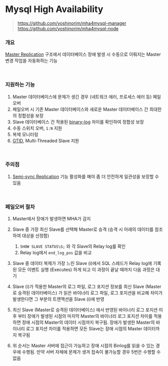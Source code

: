 Mysql High Availability
===
>https://github.com/yoshinorim/mha4mysql-manager
>https://github.com/yoshinorim/mha4mysql-node

### 개요
[Master Replication](../master-replication/README.md) 구조에서 데이터베이스 장애 발생 시 수동으로 이뤄지는 Master 변경 작업을 자동화하는 기능

<br>

### 지원하는 기능
1. Master 데이터베이스에 문제가 생긴 경우 (네트워크 에러, 프로세스 에러 등) 페일오버
1. 페일오버 시 기존 Master 데이터베이스와 새로운 Master 데이터베이스 간 최대한의 정합성을 보장
1. Slave 데이터베이스 간 적용된 [binary-log](../../log/binary/README.md) 차이를 확인하여 정합성 보장
1. 수동 스위치 오버, `1:N` 지원
1. 복제 모니터링
1. [GTID](../../gtid/README.md), Multi-Threaded Slave 지원

<br>

### 주의점
1. [Semi-sync Replication](../semi-sync-replication/README.md) 기능 활성화를 해야 좀 더 안전하게 일관성을 보장할 수 있음

<br>

### 페일오버 절차
1. Master에서 장애가 발생하면 MHA가 감지
1. Slave 중 가장 최신 Slave를 선택해 Master로 승격 (승격 시 아래의 데이터를 참조하여 대상을 선정함)
   1. `SHOW SLAVE STATUS\G;` 와 각 Slave의 Relay log를 확인
   1. Relay log에서 `end_log_pos` 값을 비교

1. Slave 중 데이터 복제가 가장 느린 Slave (i)에서 SQL 스레드가 Relay log에 기록된 모든 이벤트 실행 (Executes) 하게 되고 이 과정이 끝날 때까지 다음 과정은 대기
1. Slave (i)가 적용한 Master의 로그 파일, 로그 포지션 정보를 최신 Slave (Master로 승격된 데이터베이스) 가 읽은 바이너리 로그 파일, 로그 포지션을 비교해 차이가 발생한다면 그 부분의 트랜잭션을 Slave (i)에 반영
1. 최신 Slave (Master로 승격된 데이터베이스) 에서 반영된 바이너리 로그 포지션 이후 부터 장애가 발생된 시점의 마지막 Master의 바이너리 로그 포지션 차이를 적용하면 장애 시점의 Master의 데이터 시점까지 복구됨. 장애가 발생한 Master의 바이너리 로그 포지션 차이를 적용하면 모든 Slave는 장애 시점의 Master 데이터까지 복구됨
1. 위 순서는 Master 서버에 접근이 가능하고 장애 시점의 Binlog를 읽을 수 있는 경우에 수행됨. 만약 서버 자체에 문제가 생겨 접속이 불가능할 경우 5번은 수행할 수 없음       

<br>

